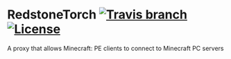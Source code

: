 # RedstoneTorch [![Travis branch](https://img.shields.io/travis/jython234/RedstoneTorch/master.svg?style=flat-square)](https://travis-ci.org/jython234/RedstoneTorch) [![License](https://img.shields.io/badge/license-LGPLv3-blue.svg?style=flat-square)](https://tldrlegal.com/license/gnu-lesser-general-public-license-v3-(lgpl-3))
A proxy that allows Minecraft: PE clients to connect to Minecraft PC servers
